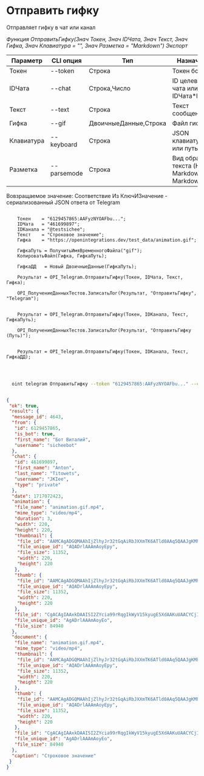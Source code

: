 ﻿---
sidebar_position: 6
---

# Отправить гифку
 Отправляет гифку в чат или канал


*Функция ОтправитьГифку(Знач Токен, Знач IDЧата, Знач Текст, Знач Гифка, Знач Клавиатура = "", Знач Разметка = "Markdown") Экспорт*

  | Параметр | CLI опция | Тип | Назначение |
  |-|-|-|-|
  | Токен | --token | Строка | Токен бота |
  | IDЧата | --chat | Строка,Число | ID целевого чата или IDЧата*IDТемы |
  | Текст | --text | Строка | Текст сообщения |
  | Гифка | --gif | ДвоичныеДанные,Строка | Файл гифки |
  | Клавиатура | --keyboard | Строка | JSON клавиатуры или путь к .json |
  | Разметка | --parsemode | Строка | Вид обработки текста (HTML, Markdown, MarkdownV2) |

  
  Вовзращаемое значение:   Соответствие Из КлючИЗначение - сериализованный JSON ответа от Telegram

```bsl title="Пример кода"
	
    Токен    = "6129457865:AAFyzNYOAFbu...";
    IDЧата   = "461699897";
    IDКанала = "@testsichee";
    Текст    = "Строковое значение";
    Гифка    = "https://openintegrations.dev/test_data/animation.gif";
    
    ГифкаПуть = ПолучитьИмяВременногоФайла("gif");
    КопироватьФайл(Гифка, ГифкаПуть);
    
    ГифкаДД   = Новый ДвоичныеДанные(ГифкаПуть);
    
    Результат = OPI_Telegram.ОтправитьГифку(Токен, IDЧата, Текст, Гифка);
    
    OPI_ПолучениеДанныхТестов.ЗаписатьЛог(Результат, "ОтправитьГифку", "Telegram");
    
  
    Результат = OPI_Telegram.ОтправитьГифку(Токен, IDКанала, Текст, ГифкаПуть);
    
    OPI_ПолучениеДанныхТестов.ЗаписатьЛог(Результат, "ОтправитьГифку (Путь)");
    
      
    Результат = OPI_Telegram.ОтправитьГифку(Токен, IDКанала, Текст, ГифкаДД);

	
```

```sh title="Пример команд CLI"
    
  oint telegram ОтправитьГифку --token "6129457865:AAFyzNYOAFbu..." --chat "461699897" --text "Строковое значение" --gif "https://openintegrations.dev/test_data/animation.gif" --keyboard %keyboard% --parsemode %parsemode%

```


```json title="Результат"

{
 "ok": true,
 "result": {
  "message_id": 4643,
  "from": {
   "id": 6129457865,
   "is_bot": true,
   "first_name": "Бот Виталий",
   "username": "sicheebot"
  },
  "chat": {
   "id": 461699897,
   "first_name": "Anton",
   "last_name": "Titowets",
   "username": "JKIee",
   "type": "private"
  },
  "date": 1717072423,
  "animation": {
   "file_name": "animation.gif.mp4",
   "mime_type": "video/mp4",
   "duration": 3,
   "width": 220,
   "height": 220,
   "thumbnail": {
    "file_id": "AAMCAgADGQMAAhIjZlhyJr32tGqAiRbJXXmTK6ATld0AAq5QAAJgKMhKlmRvtTyqyUgBAAdtAAM1BA",
    "file_unique_id": "AQADrlAAAmAoyEpy",
    "file_size": 11352,
    "width": 220,
    "height": 220
   },
   "thumb": {
    "file_id": "AAMCAgADGQMAAhIjZlhyJr32tGqAiRbJXXmTK6ATld0AAq5QAAJgKMhKlmRvtTyqyUgBAAdtAAM1BA",
    "file_unique_id": "AQADrlAAAmAoyEpy",
    "file_size": 11352,
    "width": 220,
    "height": 220
   },
   "file_id": "CgACAgIAAxkDAAISI2ZYcia99rRqgIkWyV15kyugE5XdAAKuUAACYCjISpZkb7U8qslINQQ",
   "file_unique_id": "AgADrlAAAmAoyEo",
   "file_size": 84940
  },
  "document": {
   "file_name": "animation.gif.mp4",
   "mime_type": "video/mp4",
   "thumbnail": {
    "file_id": "AAMCAgADGQMAAhIjZlhyJr32tGqAiRbJXXmTK6ATld0AAq5QAAJgKMhKlmRvtTyqyUgBAAdtAAM1BA",
    "file_unique_id": "AQADrlAAAmAoyEpy",
    "file_size": 11352,
    "width": 220,
    "height": 220
   },
   "thumb": {
    "file_id": "AAMCAgADGQMAAhIjZlhyJr32tGqAiRbJXXmTK6ATld0AAq5QAAJgKMhKlmRvtTyqyUgBAAdtAAM1BA",
    "file_unique_id": "AQADrlAAAmAoyEpy",
    "file_size": 11352,
    "width": 220,
    "height": 220
   },
   "file_id": "CgACAgIAAxkDAAISI2ZYcia99rRqgIkWyV15kyugE5XdAAKuUAACYCjISpZkb7U8qslINQQ",
   "file_unique_id": "AgADrlAAAmAoyEo",
   "file_size": 84940
  },
  "caption": "Строковое значение"
 }
}

```
